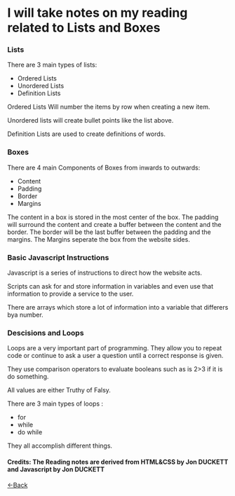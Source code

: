 # I will take notes on my reading related to Lists and Boxes

### Lists
There are 3 main types of lists:
* Ordered Lists 
* Unordered Lists
* Definition Lists

Ordered Lists Will number the items by row when creating a new item. 

Unordered lists will create bullet points like the list above. 

Definition Lists are used to create definitions of words.


### Boxes
There are 4 main Components of Boxes from inwards to outwards:
* Content 
* Padding
* Border
* Margins

The content in a box is stored in the most center of the box. The padding will surround the content and create a buffer between the content and the border. The border will be the last buffer between the padding and the margins. The Margins seperate the box from the website sides. 


### Basic Javascript Instructions
Javascript is a series of instructions to direct how the website acts. 

Scripts can ask for and store information in variables and even use that information to provide a service to the user. 

There are arrays which store a lot of information into a variable that differers bya  number.


### Descisions and Loops
Loops are a very important part of programming. They allow you to repeat code or continue to ask a user a question until a correct response is given.

They use comparison operators to evaluate booleans such as is 2>3  if it is do something.

All values are either Truthy of Falsy.

There are 3 main types of loops :

- for
- while
- do while

They all accomplish different things.

#### Credits: The Reading notes are derived from HTML&CSS by Jon DUCKETT and Javascript by Jon DUCKETT
[<-Back](README.md)
